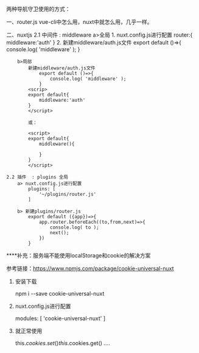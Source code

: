 两种导航守卫使用的方式：

一、router.js
	vue-cli中怎么用，nuxt中就怎么用，几乎一样。

二、nuxtjs
	2.1 中间件 : middleware
		a>全局
			1. nuxt.config.js进行配置
				router:{
				    middleware:'auth'
				}
			2. 新建middleware/auth.js文件
				export default ()=>{
					console.log( 'middleware' );
				}

		b>局部
			新建middleware/auth.js文件
				export default ()=>{
					console.log( 'middleware' );
				}
			<scrip>
			export default{
				middleware:'auth'
			}
			</script>

			或：

			<script>
			export default{
				middleware(){

				}
			}
			</script>

	2.2 插件  : plugins 全局
		a> nuxt.config.js进行配置
			plugins: [
			    '~/plugins/router.js'
			]

		b> 新建plugins/router.js
			export default ({app})=>{
				app.router.beforeEach((to,from,next)=>{
					console.log( to );
					next();
				})
			}


****补充：服务端不能使用localStorage和cookie的解决方案

参考链接：https://www.npmjs.com/package/cookie-universal-nuxt

1. 安装下载

	npm i --save cookie-universal-nuxt

2. nuxt.config.js进行配置

	modules: [
	    'cookie-universal-nuxt'
	]
3. 就正常使用

	this.$cookies.set()
	this.$cookies.get()
	....


